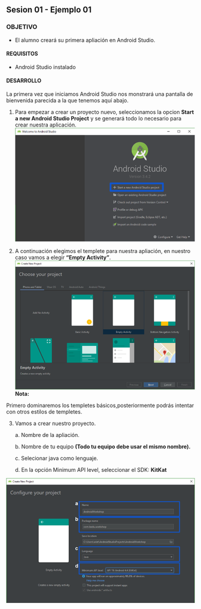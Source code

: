 ## Sesion 01 - Ejemplo 01

### OBJETIVO 
 - El alumno creará su primera apliación en Android Studio. 

#### REQUISITOS 
* Android Studio instalado


#### DESARROLLO
La primera vez que iniciamos Android Studio nos monstrará una pantalla de bienvenida parecida a la que tenemos aquí abajo.

1. Para empezar a crear un proyecto nuevo, seleccionamos la opcion **Start a new Android Studio Project** y se generará todo lo necesario para crear nuestra aplicación.
 ![Listando todos los documentos de una colección](img/primerApp.png)

 2. A continuación elegimos el templete para nuestra apliación, en nuestro caso vamos a elegir **“Empty Activity”**.
 ![Listando todos los documentos de una colección](img/seleccionPanel.png)
 **Nota:**

 Primero dominaremos los templetes básicos,posteriormente podrás intentar con otros estilos de templetes.

 3. Vamos a crear nuestro proyecto.

    a. Nombre de la apliación.

    b. Nombre de tu equipo **(Todo tu equipo debe usar el mismo nombre).**

    c. Selecionar java como lenguaje.

    d. En la opción Minimum API level, seleccionar el SDK: **KitKat**

 ![Listando todos los documentos de una colección](img/configuracionAppControl.png)
